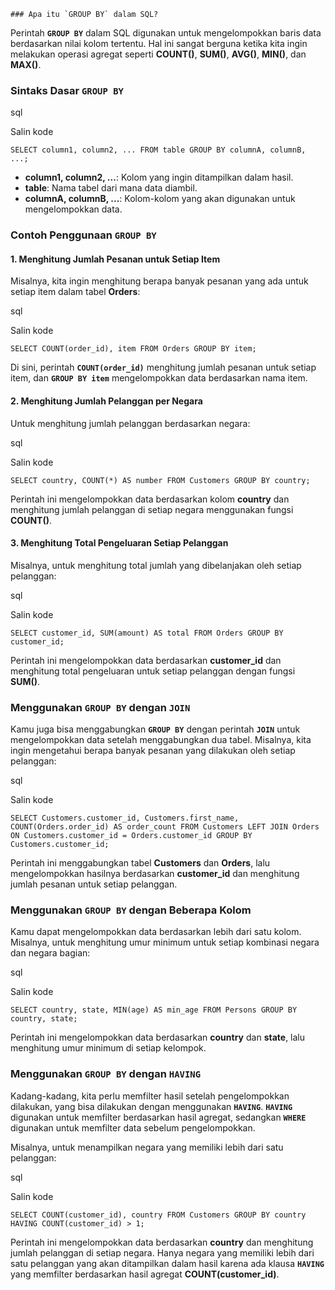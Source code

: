 	### Apa itu `GROUP BY` dalam SQL?

Perintah **`GROUP BY`** dalam SQL digunakan untuk mengelompokkan baris data berdasarkan nilai kolom tertentu. Hal ini sangat berguna ketika kita ingin melakukan operasi agregat seperti **COUNT()**, **SUM()**, **AVG()**, **MIN()**, dan **MAX()**.

### Sintaks Dasar `GROUP BY`

sql

Salin kode

`SELECT column1, column2, ... FROM table GROUP BY columnA, columnB, ...;`

- **column1, column2, ...**: Kolom yang ingin ditampilkan dalam hasil.
- **table**: Nama tabel dari mana data diambil.
- **columnA, columnB, ...**: Kolom-kolom yang akan digunakan untuk mengelompokkan data.

### Contoh Penggunaan `GROUP BY`

#### 1. Menghitung Jumlah Pesanan untuk Setiap Item

Misalnya, kita ingin menghitung berapa banyak pesanan yang ada untuk setiap item dalam tabel **Orders**:

sql

Salin kode

`SELECT COUNT(order_id), item FROM Orders GROUP BY item;`

Di sini, perintah **`COUNT(order_id)`** menghitung jumlah pesanan untuk setiap item, dan **`GROUP BY item`** mengelompokkan data berdasarkan nama item.

#### 2. Menghitung Jumlah Pelanggan per Negara

Untuk menghitung jumlah pelanggan berdasarkan negara:

sql

Salin kode

`SELECT country, COUNT(*) AS number FROM Customers GROUP BY country;`

Perintah ini mengelompokkan data berdasarkan kolom **country** dan menghitung jumlah pelanggan di setiap negara menggunakan fungsi **COUNT()**.

#### 3. Menghitung Total Pengeluaran Setiap Pelanggan

Misalnya, untuk menghitung total jumlah yang dibelanjakan oleh setiap pelanggan:

sql

Salin kode

`SELECT customer_id, SUM(amount) AS total FROM Orders GROUP BY customer_id;`

Perintah ini mengelompokkan data berdasarkan **customer_id** dan menghitung total pengeluaran untuk setiap pelanggan dengan fungsi **SUM()**.

### Menggunakan `GROUP BY` dengan `JOIN`

Kamu juga bisa menggabungkan **`GROUP BY`** dengan perintah **`JOIN`** untuk mengelompokkan data setelah menggabungkan dua tabel. Misalnya, kita ingin mengetahui berapa banyak pesanan yang dilakukan oleh setiap pelanggan:

sql

Salin kode

`SELECT Customers.customer_id, Customers.first_name,        COUNT(Orders.order_id) AS order_count FROM Customers LEFT JOIN Orders ON Customers.customer_id = Orders.customer_id GROUP BY Customers.customer_id;`

Perintah ini menggabungkan tabel **Customers** dan **Orders**, lalu mengelompokkan hasilnya berdasarkan **customer_id** dan menghitung jumlah pesanan untuk setiap pelanggan.

### Menggunakan `GROUP BY` dengan Beberapa Kolom

Kamu dapat mengelompokkan data berdasarkan lebih dari satu kolom. Misalnya, untuk menghitung umur minimum untuk setiap kombinasi negara dan negara bagian:

sql

Salin kode

`SELECT country, state, MIN(age) AS min_age FROM Persons GROUP BY country, state;`

Perintah ini mengelompokkan data berdasarkan **country** dan **state**, lalu menghitung umur minimum di setiap kelompok.

### Menggunakan `GROUP BY` dengan `HAVING`

Kadang-kadang, kita perlu memfilter hasil setelah pengelompokkan dilakukan, yang bisa dilakukan dengan menggunakan **`HAVING`**. **`HAVING`** digunakan untuk memfilter berdasarkan hasil agregat, sedangkan **`WHERE`** digunakan untuk memfilter data sebelum pengelompokkan.

Misalnya, untuk menampilkan negara yang memiliki lebih dari satu pelanggan:

sql

Salin kode

`SELECT COUNT(customer_id), country FROM Customers GROUP BY country HAVING COUNT(customer_id) > 1;`

Perintah ini mengelompokkan data berdasarkan **country** dan menghitung jumlah pelanggan di setiap negara. Hanya negara yang memiliki lebih dari satu pelanggan yang akan ditampilkan dalam hasil karena ada klausa **`HAVING`** yang memfilter berdasarkan hasil agregat **COUNT(customer_id)**.